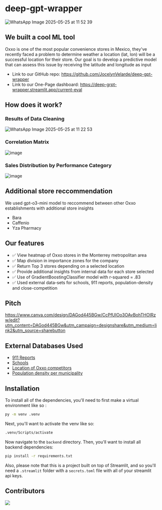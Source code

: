# deep-gpt-wrapper

![WhatsApp Image 2025-05-25 at 11 52 39](https://github.com/user-attachments/assets/bc10ba99-147e-4cfd-8a8c-bfae8080578a)

## We built a cool ML tool

Oxxo is one of the most popular convenience stores in Mexico, they've recently faced a problem to determine weather a location (lat, lon) will be a successful location for their store. Our goal is to develop a predictive model that can assess this issue by receiving the latitude and longitude as input

- Link to our GitHub repo: https://github.com/JocelynVelarde/deep-gpt-wrapper
- Link to our One-Page dashboard: https://deep-grpt-wrapper.streamlit.app/current-eval

## How does it work?

### Results of Data Cleaning

![WhatsApp Image 2025-05-25 at 11 22 53](https://github.com/user-attachments/assets/7713a6bd-4814-430a-aa78-5e916080b4b3)

### Correlation Matrix

![image](https://github.com/user-attachments/assets/166af7e7-2094-4b56-8fd7-f4781d2f1a1f)

### Sales Distribution by Performance Category

![image](https://github.com/user-attachments/assets/5a82d5cc-f324-443a-a166-e313dc3f63ce)

## Additional store reccommendation

We used gpt-o3-mini model to reccommend between other Oxxo establishments with additional store insights

- Bara
- Caffenio
- Yza Pharmacy

## Our features

- ✅ View heatmap of Oxxo stores in the Monterrey metropolitan area
- ✅ Map division in importance zones for the company
- ✅ Return Top 3 stores depending on a selected location
- ✅ Provide additional insights from internal data for each store selected
- ✅ Use of GradientBoostingClassifier model with r-squared = .83
- ✅ Used external data-sets for schools, 911 reports, population-density and close-competition

## Pitch

https://www.canva.com/design/DAGod445BGw/CcPfUIOo3OAvBohTHOIRzw/edit?utm_content=DAGod445BGw&utm_campaign=designshare&utm_medium=link2&utm_source=sharebutton

## External Databases Used

- [911 Reports](https://mide.monterrey.gob.mx/catalogue/uuid/33c3a891-a72d-46c1-af5e-f957e069a585)
- [Schools](https://mide.monterrey.gob.mx/catalogue/uuid/bd4a29cf-3c17-4080-80a6-95cbec757b8a)
- [Location of Oxxo competitors](https://www.inegi.org.mx/app/mapa/denue/default.aspx)
- [Population density per municipality](https://es.wikipedia.org/wiki/Anexo:Municipios_de_Nuevo_Le%C3%B3n)

## Installation

To install all of the dependencies, you'll need to first make a virtual environment like so :

```bash
py -m venv .venv
```

Next, you'll want to activate the venv like so:

```bash
.venv/Scripts/activate
```

Now navigate to the `backend` directory.
Then, you'll want to install all backend dependencies:

```bash
pip install -r requirements.txt
```

Also, please note that this is a project built on top of Streamlit, and so you'll need a `.streamlit` folder with a `secrets.toml` file with all of your streamlit api keys.

## Contributors

<a href="https://github.com/JocelynVelarde/deep-gpt-wrapper/graphs/contributors">
  <img src="https://contrib.rocks/image?repo=JocelynVelarde/deep-gpt-wrapper" />
</a>
